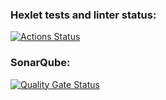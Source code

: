 ### Hexlet tests and linter status:
[![Actions Status](https://github.com/ArtLevel/php-project-45/actions/workflows/hexlet-check.yml/badge.svg)](https://github.com/ArtLevel/php-project-45/actions)

### SonarQube:
[![Quality Gate Status](https://sonarcloud.io/api/project_badges/measure?project=ArtLevel_php-project-45&metric=alert_status)](https://sonarcloud.io/summary/new_code?id=ArtLevel_php-project-45)
